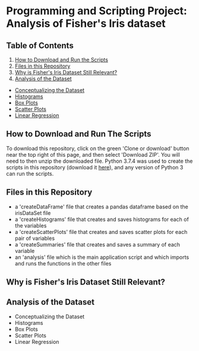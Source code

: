 # Programming and Scripting Project: Analysis of Fisher's Iris dataset

## Table of Contents
1. [How to Download and Run the Scripts](#how-to-download-and-run-the-scripts)
1. [Files in this Repository](#files-in-this-repository)
1. [Why is Fisher's Iris Dataset Still Relevant?](#why-is-fisher's-iris-dataset-still-relevant?)
1. [Analysis of the Dataset](#analysis-of-the-data-set)
* [Conceptualizing the Dataset](#conceptualizing-the-data-set)
* [Histograms](#histograms)
* [Box Plots](#box-plots)
* [Scatter Plots](#scatter-plots)
* [Linear Regression](*linear-regression)

## How to Download and Run The Scripts
To download this repository, click on the green 'Clone or download' button near the top right of this page, and then select 'Download ZIP'. You will need to then unzip the downloaded file.
Python 3.7.4 was used to create the scripts in this repository (download it [here](https://www.python.org/downloads/)), and any version of Python 3 can run the scripts.

## Files in this Repository
* a 'createDataFrame' file that creates a pandas dataframe based on the irisDataSet file
* a 'createHistograms' file that creates and saves histograms for each of the variables
* a 'createScatterPlots' file that creates and saves scatter plots for each pair of variables
* a 'createSummaries' file that creates and saves a summary of each variable
* an 'analysis' file which is the main application script and which imports and runs the functions in the other files
## Why is Fisher's Iris Dataset Still Relevant?

## Analysis of the Dataset



* Conceptualizing the Dataset
* Histograms
* Box Plots
* Scatter Plots
* Linear Regression

